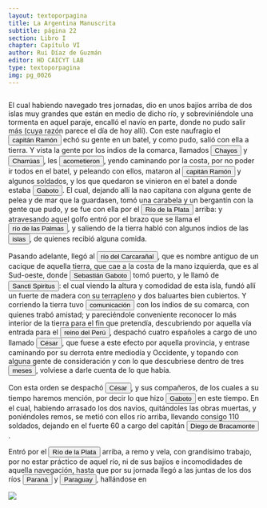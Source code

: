 ```yaml
---
layout: textoporpagina
title: La Argentina Manuscrita
subtitle: página 22
section: Libro I
chapter: Capítulo VI
author: Rui Díaz de Guzmán
editor: HD CAICYT LAB
type: textoporpagina
img: pg_0026
---
```

<div class="row">
    <div class="column">
<p>El cual habiendo navegado tres jornadas, dio en unos bajíos arriba de dos islas muy grandes que están en medio de dicho río, y sobreviniéndole una tormenta en aquel paraje, encalló el navío en parte, donde no pudo salir más (cuya razón parece el día de hoy allí). Con este naufragio el <button class="balloon" data-balloon-pos="up" data-balloon-length="large" data-balloon="Capitán Juan Álvarez Ramón.">capitán Ramón</button> echó su gente en un batel, y como pudo, salió con ella a tierra. Y vista la gente por los indios de la comarca, llamados <button class="balloon" data-balloon-pos="up" data-balloon-length="large" data-balloon="Refiere a los  yaros, yaroes, yaroses o jaros, pueblo indígena de América del Sur que antes de su fusión dentro del complejo charrúa entre fines del siglo XVII y principios del siglo XVIII habitaba en ambas márgenes del bajo río Uruguay en Argentina y Uruguay. ">Chayos</button> y <button class="balloon" data-balloon-pos="up" data-balloon-length="large" data-balloon="Los charrúas constituían una sociedad de cazadores-recoletores que habitaban en los actuales territorios de Uruguay.">Charrúas</button>, les <button class="balloon" data-balloon-pos="up" data-balloon-length="large" data-balloon="Estas primeras exploraciones fueron siguiendo el río Uruguay hasta el río Negro, donde se registraron varios incidentes con los indios donde muerieron varios hombres.">acometieron</button>, yendo caminando por la costa, por no poder ir todos en el batel, y peleando con ellos, mataron al <button class="balloon" data-balloon-pos="up" data-balloon-length="large" data-balloon="Capitán Juan Álvarez Ramón.">capitán Ramón</button> y algunos soldados, y los que quedaron se vinieron en el batel a donde estaba <button class="balloon" data-balloon-pos="up" data-balloon-length="large" data-balloon="o Caboto (1477-1557), piloto y explorador de las coronas de España e Inglaterra. El propósito inicial de su expedición de 1526 era repetir la circunnavegación de Magallanes, pero decidió alterar el rumbo de su armada atraído por las noticias recolectadas en la costa brasileña, que indicaban la existencia de una sierra argentífera remontando el río austral. Con sus tripulantes exploraron la región hasta los ataques de los indios y la falta de bastimentos lo obligaron a abandonar la expedición.">Gaboto</button>. El cual, dejando allí la nao capitana con alguna gente de pelea y de mar que la guardasen, tomó una carabela y un bergantín con la gente que pudo, y se fue con ella por el <a href="https://recogito.pelagios.org/document/wzqxhk0h3vpikm/part/1/edit#84992b82-06e6-4e6b-ab50-085617ded248" target="_blank"><button class="balloon" data-balloon-pos="up" data-balloon-length="large" data-balloon="Remontó hacia el río Paraná.">Río de la Plata</button></a> arriba: y atravesando aquel golfo entró por el brazo que se llama el <button class="balloon" data-balloon-pos="up" data-balloon-length="large" data-balloon="Refiere al río Paraná de las Palmas.">río de las Palmas</button>, y saliendo de la tierra habló con algunos indios de las <button class="balloon" data-balloon-pos="up" data-balloon-length="large" data-balloon="Refiere a las islas del Delta del río Paraná.">islas</button>, de quienes recibió alguna comida.</p> <p>Pasando adelante, llegó al <button class="balloon" data-balloon-pos="up" data-balloon-length="large" data-balloon="Refiere al río Carcarañá">río del Carcarañal</button>, que es nombre antiguo de un cacique de aquella tierra, que cae a la costa de la mano izquierda, que es al Sud-oeste, donde <button class="balloon" data-balloon-pos="up" data-balloon-length="large" data-balloon="o Caboto (1477-1557), piloto y explorador de las coronas de España e Inglaterra. El propósito inicial de su expedición de 1526 era repetir la circunnavegación de Magallanes, pero decidió alterar el rumbo de su armada atraído por las noticias recolectadas en la costa brasileña, que indicaban la existencia de una sierra argentífera remontando el río austral. Con sus tripulantes exploraron la región hasta los ataques de los indios y la falta de bastimentos lo obligaron a abandonar la expedición.">Sebastián Gaboto</button> tomó puerto, y le llamó de <button class="balloon" data-balloon-pos="up" data-balloon-length="large" data-balloon="El fuerte fue establecido en la confluencia de los ríos Caracarañá y Coronda en mayo de 1527. Fue la base de las exploraciones de Caboto hasta que fue destruido por un ataque de los nativos en septiembre de 1529. Si el piloto mayor no se hallaba en él, quien quedaba a su mando era Gregorio Caro.">Sancti Spiritus</button>: el cual viendo la altura y comodidad de esta isla, fundó allí un fuerte de madera con su terrapleno y dos baluartes bien cubiertos. Y corriendo la tierra tuvo <button class="balloon" data-balloon-pos="up" data-balloon-length="large" data-balloon="En efecto, en Sancti Spiritus los expedicionarios europeos tomaron contacto con querandías, chaná-timbúes y guaraníes, quienes se acercaban al fuerte a intercambiar alimentos por diversas mercancías.">comunicación</button> con los indios de su comarca, con quienes trabó amistad; y pareciéndole conveniente reconocer lo más interior de la tierra para el fin que pretendía, descubriendo por aquella vía entrada para el <button class="balloon" data-balloon-pos="up" data-balloon-length="large" data-balloon="Refiere al Incanato.">reino del Perú</button>, despachó cuatro españoles a cargo de uno llamado <button class="balloon" data-balloon-pos="up" data-balloon-length="large" data-balloon="Francisco César, autorizado por Caboto, realizó una expedición por tierra hacia el oeste acompañado por quince hombres. Esta ruta, que según los querandíes con los que entraron en contacto en las inmediaciones de Sancti Spiritus los llevaría a la Sierra de la Plata (Potosí), había sido desaconsejada por los nativos dado que no había fuentes de agua. La expedición de Francisco César habría tenido lugar recién a principios de 1529 y daría origen a la leyenda de la Ciudad de los Césares.">César</button>, que fuese a este efecto por aquella provincia, y entrase caminando por su derrota entre mediodía y Occidente, y topando con alguna gente de consideración y con lo que descubriese dentro de tres <button class="balloon" data-balloon-pos="up" data-balloon-length="large" data-balloon="La expedición sólo se habría extendido por un par de semanas.">meses</button>, volviese a darle cuenta de lo que había.</p> <p>Con esta orden se despachó <button class="balloon" data-balloon-pos="up" data-balloon-length="large" data-balloon="Francisco César, autorizado por Caboto, realizó una expedición por tierra hacia el oeste acompañado por quince hombres. Esta ruta, que según los querandíes con los que entraron en contacto en las inmediaciones de Sancti Spiritus los llevaría a la Sierra de la Plata (Potosí), había sido desaconsejada por los nativos dado que no había fuentes de agua. La expedición de Francisco César habría tenido lugar recién a principios de 1529 y daría origen a la leyenda de la Ciudad de los Césares.">César</button>, y sus compañeros, de los cuales a su tiempo haremos mención, por decir lo que hizo <button class="balloon" data-balloon-pos="up" data-balloon-length="large" data-balloon="o Sebastián Caboto (1477-1557), piloto y explorador de las coronas de España e Inglaterra. El propósito inicial de su expedición de 1526 era repetir la circunnavegación de Magallanes, pero decidió alterar el rumbo de su armada atraído por las noticias recolectadas en la costa brasileña, que indicaban la existencia de una sierra argentífera remontando el río austral. Con sus tripulantes exploraron la región hasta los ataques de los indios y la falta de bastimentos lo obligaron a abandonar la expedición.">Gaboto</button> en este tiempo. En el cual, habiendo arrasado los dos navíos, quitándoles las obras muertas, y poniéndoles remos, se metió con ellos río arriba, llevando consigo 110 soldados, dejando en el fuerte 60 a cargo del capitán <button class="balloon" data-balloon-pos="up" data-balloon-length="large" data-balloon="Refiere a Diego Bartolomé Brancamonte, originario de Salamanca.">Diego de Bracamonte</button>.</p> <p>Entró por el <a href="https://recogito.pelagios.org/document/wzqxhk0h3vpikm/part/1/edit#e0624404-56e6-4c8a-8da3-0244df235294" target="_blank"><button class="balloon" data-balloon-pos="up" data-balloon-length="large" data-balloon="Refiere al río de la Plata.">Río de la Plata</button></a> arriba, a remo y vela, con grandísimo trabajo, por no estar práctico de aquel río, ni de sus bajíos e incomodidades de aquella navegación, hasta que por su jornada llegó a las juntas de los dos ríos <a href="https://recogito.pelagios.org/document/wzqxhk0h3vpikm/part/1/edit#73f84e21-f7af-424f-a95f-4fc4e684f48f" target="_blank"><button class="balloon" data-balloon-pos="up" data-balloon-length="large" data-balloon="Refiere al Río Paraná.">Paraná</button></a> y <button class="balloon" data-balloon-pos="up" data-balloon-length="large" data-balloon="Refiere al río Paraguay.">Paraguay</button>, hallándose en</p></div>

<div class="column">
<a href="{{site.baseurl}}/assets/img/argentina_manuscrita/{{page.img}}.jpg"><img src="{{site.baseurl}}/assets/img/argentina_manuscrita/{{page.img}}.jpg"></a>
</div>
</div>